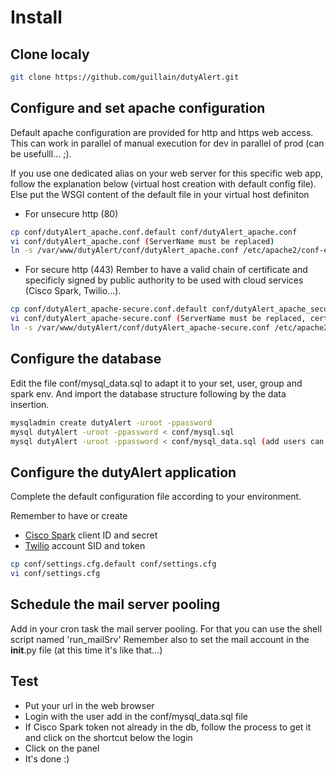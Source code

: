 # Install

## Clone localy
```bash
git clone https://github.com/guillain/dutyAlert.git
```

## Configure and set apache configuration
Default apache configuration are provided for http and https web access.
This can work in parallel of manual execution for dev in parallel of prod (can be usefulll... ;).

If you use one dedicated alias on your web server for this specific web app, follow the explanation below (virtual host creation with default config file).
Else put the WSGI content of the default file in your virtual host definiton

* For unsecure http (80)
```bash
cp conf/dutyAlert_apache.conf.default conf/dutyAlert_apache.conf
vi conf/dutyAlert_apache.conf (ServerName must be replaced)
ln -s /var/www/dutyAlert/conf/dutyAlert_apache.conf /etc/apache2/conf-enabled/dutyAlert_apache.conf
```

* For secure http (443)
Rember to have a valid chain of certificate and specificly signed by public authority to be used with cloud services (Cisco Spark, Twilio...).
```bash
cp conf/dutyAlert_apache-secure.conf.default conf/dutyAlert_apache_secure.conf
vi conf/dutyAlert_apache-secure.conf (ServerName must be replaced, certificate must be adapted)
ln -s /var/www/dutyAlert/conf/dutyAlert_apache-secure.conf /etc/apache2/conf-enabled/dutyAlert_apache-secure.conf
```

## Configure the database
Edit the file conf/mysql_data.sql to adapt it to your set, user, group and spark env.
And import the database structure following by the data insertion.
```bash
mysqladmin create dutyAlert -uroot -ppassword
mysql dutyAlert -uroot -ppassword < conf/mysql.sql
mysql dutyAlert -uroot -ppassword < conf/mysql_data.sql (add users can be useful...)
```

## Configure the dutyAlert application
Complete the default configuration file according to your environment.

Remember to have or create
* [Cisco Spark](http://developper.ciscospark.com) client ID and secret
* [Twilio](http://www.twilio.com) account SID and token
```bash
cp conf/settings.cfg.default conf/settings.cfg
vi conf/settings.cfg
```

## Schedule the mail server pooling
Add in your cron task the mail server pooling.
For that you can use the shell script named 'run_mailSrv'
Remember also to set the mail account in the __init__.py file (at this time it's like that...)

## Test
* Put your url in the web browser
* Login with the user add in the conf/mysql_data.sql file
* If Cisco Spark token not already in the db, follow the process to get it and click on the shortcut below the login
* Click on the panel
* It's done :)

